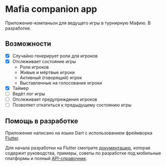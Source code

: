 # Mafia companion app

Приложение-компаньон для ведущего игры в турнирную Мафию. В разработке.

## Возможности

- [x] Случайно генерирует роли для игроков
- [x] Отслеживает состояние игры
  - Роли игроков
  - Живые и мёртвые игроки
  - Активный (говорящий) игрок
  - Выставленные на голосование игроки
- [x] Таймер
- [ ] Ведёт лог игры
- [ ] Отслеживает предупреждения игроков
- [ ] Позволяет откатиться к предыдущему состоянию игры

## Помощь в разработке

Приложение написано на языке Dart с использованием фреймворка [Flutter](https://flutter.dev/).

Для начала разработки на Flutter смотрите [документацию](https://docs.flutter.dev/), которая
содержит руководства, примеры, советы по разработке под мобильные платформы и полный
[API-справочник](https://api.flutter.dev/).
